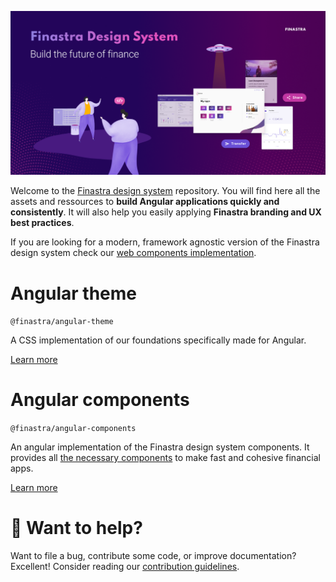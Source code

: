 ![](./.github/assets/banner_home.png)

Welcome to the [Finastra design system](https://design.fusionfabric.cloud/) repository. You will find here all the assets and ressources to **build Angular applications quickly and consistently**. It will also help you easily applying **Finastra branding and UX best practices**.

If you are looking for a modern, framework agnostic version of the Finastra design system check our [web components implementation](https://github.com/Finastra/finastra-design-system).

# Angular theme

`@finastra/angular-theme`

A CSS implementation of our foundations specifically made for Angular.

[Learn more](./themes/angular-theme/README.md)

# Angular components

`@finastra/angular-components`

An angular implementation of the Finastra design system components. It provides all [the necessary components](https://lucid-bassi-bfa8cc.netlify.app/) to make fast and cohesive financial apps.

[Learn more](./packages/angular-components/README.md)

# 💌 Want to help?

Want to file a bug, contribute some code, or improve documentation?
Excellent! Consider reading our [contribution guidelines](./CONTRIBUTING.md).
